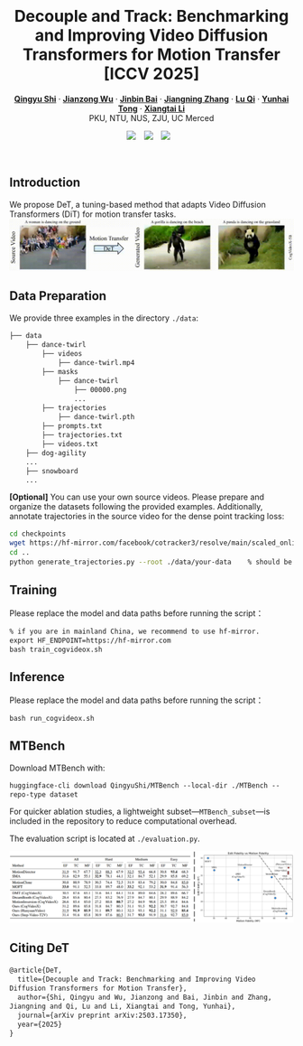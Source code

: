 <br />
<p align="center">
  <h1 align="center">Decouple and Track: Benchmarking and Improving Video Diffusion Transformers for Motion Transfer [ICCV 2025]</h1>
  <p align="center">
    <a href="https://scholar.google.com.hk/citations?user=VpSqhJAAAAAJ&hl=zh-CN"><strong>Qingyu Shi</strong></a>
    ·
    <a href="https://jianzongwu.github.io/"><strong>Jianzong Wu</strong></a>
    ·
    <a href="https://noyii.github.io/"><strong>Jinbin Bai</strong></a>
    ·
    <a href="https://zhangzjn.github.io/"><strong>Jiangning Zhang</strong></a>
    ·
    <a href="http://luqi.info/"><strong>Lu Qi</strong></a>
    ·
    <a href="https://scholar.google.com/citations?user=T4gqdPkAAAAJ&hl=zh-CN"><strong>Yunhai Tong</strong></a>
    ·
    <a href="https://lxtgh.github.io/"><strong>Xiangtai Li</strong></a>
  <br >
     PKU, NTU, NUS, ZJU, UC Merced
  </p>

  <div align="center">
    <a href='https://arxiv.org/pdf/2503.17350'><img src="https://img.shields.io/static/v1?label=ArXiv&message=2406.07209&color=B31B1B&logo=arxiv"></a> &ensp;
    <a href='https://shi-qingyu.github.io/DeT.github.io/'><img src="https://img.shields.io/static/v1?label=Project%20Page&message=GitHub&color=blue&logo=github"></a> &ensp;
    <a href='https://huggingface.co/datasets/QingyuShi/MTBench'><img src="https://img.shields.io/static/v1?label=MTBench&message=HuggingFace&color=yellow"></a> &ensp;
  </div>
</p>
<br/>

## Introduction
We propose DeT, a tuning-based method that adapts Video Diffusion Transformers (DiT) for motion transfer tasks.
![DeT](./assets/teaser.gif)



## Data Preparation
We provide three examples in the directory ``./data``:
```text
├── data
    ├── dance-twirl
        ├── videos
            ├── dance-twirl.mp4
        ├── masks
            ├── dance-twirl
                ├── 00000.png
                ...
        ├── trajectories
            ├── dance-twirl.pth
        ├── prompts.txt
        ├── trajectories.txt
        ├── videos.txt
    ├── dog-agility
    ...
    ├── snowboard
    ...
```
**[Optional]** You can use your own source videos. Please prepare and organize the datasets following the provided examples. Additionally, annotate trajectories in the source video for the dense point tracking loss:
```bash
cd checkpoints
wget https://hf-mirror.com/facebook/cotracker3/resolve/main/scaled_online.pth
cd ..
python generate_trajectories.py --root ./data/your-data    % should be a directory such as ./data/dance-twirl
```

## Training
Please replace the model and data paths before running the script：
```
% if you are in mainland China, we recommend to use hf-mirror.
export HF_ENDPOINT=https://hf-mirror.com
bash train_cogvideox.sh
```

## Inference
Please replace the model and data paths before running the script：
```
bash run_cogvideox.sh
```

## MTBench
Download MTBench with:

```
huggingface-cli download QingyuShi/MTBench --local-dir ./MTBench --repo-type dataset
```
For quicker ablation studies, a lightweight subset—``MTBench_subset``—is included in the repository to reduce computational overhead.

The evaluation script is located at ``./evaluation.py``.

![Figure](./assets/quantitative.png)



## Citing DeT
```
@article{DeT,
  title={Decouple and Track: Benchmarking and Improving Video Diffusion Transformers for Motion Transfer},
  author={Shi, Qingyu and Wu, Jianzong and Bai, Jinbin and Zhang, Jiangning and Qi, Lu and Li, Xiangtai and Tong, Yunhai},
  journal={arXiv preprint arXiv:2503.17350},
  year={2025}
}
```
